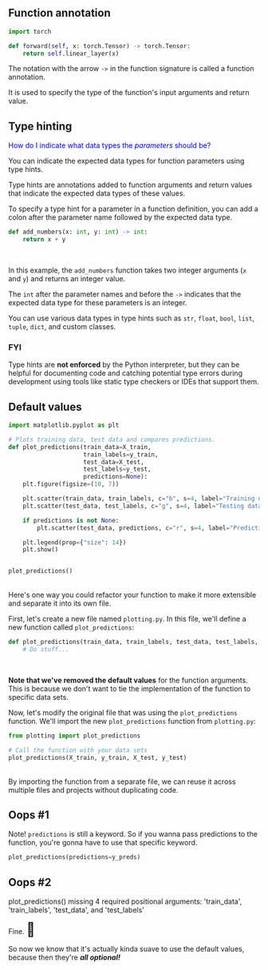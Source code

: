 ## Function annotation

```py
import torch

def forward(self, x: torch.Tensor) -> torch.Tensor:
    return self.linear_layer(x)
```

The notation with the arrow `->` in the function signature is called a function annotation.

It is used to specify the type of the function's input arguments and return value.

## Type hinting

<span style="color:#0000dd;">How do I indicate what data types the *parameters* should be?</span>

You can indicate the expected data types for function parameters using type hints.

Type hints are annotations added to function arguments and return values that indicate the expected data types of these values.

To specify a type hint for a parameter in a function definition, you can add a colon after the parameter name followed by the expected data type.

```python
def add_numbers(x: int, y: int) -> int:
    return x + y
```

<br>

In this example, the `add_numbers` function takes two integer arguments (`x` and `y`) and returns an integer value.

The `int` after the parameter names and before the `->` indicates that the expected data type for these parameters is an integer.

You can use various data types in type hints such as `str`, `float`, `bool`, `list`, `tuple`, `dict`, and custom classes.

### FYI

Type hints are **not enforced** by the Python interpreter, but they can be helpful for documenting code and catching potential type errors during development using tools like static type checkers or IDEs that support them.

## Default values

```python
import matplotlib.pyplot as plt

# Plots training data, test data and compares predictions.
def plot_predictions(train_data=X_train,
                     train_labels=y_train,
                     test_data=X_test,
                     test_labels=y_test,
                     predictions=None):
    plt.figure(figsize=(10, 7))

    plt.scatter(train_data, train_labels, c="b", s=4, label="Training data")
    plt.scatter(test_data, test_labels, c="g", s=4, label="Testing data")

    if predictions is not None:
        plt.scatter(test_data, predictions, c="r", s=4, label="Predictions")

    plt.legend(prop={"size": 14})
    plt.show()


plot_predictions()
```

<br>
Here's one way you could refactor your function to make it more extensible and separate it into its own file.

First, let's create a new file named `plotting.py`. In this file, we'll define a new function called `plot_predictions`:

```python
def plot_predictions(train_data, train_labels, test_data, test_labels, predictions=None):
    # Do stuff...
```

<br>

**Note that we've removed the default values** for the function arguments. This is because we don't want to tie the implementation of the function to specific data sets.

Now, let's modify the original file that was using the `plot_predictions` function. We'll import the new `plot_predictions` function from `plotting.py`:

```python
from plotting import plot_predictions

# Call the function with your data sets
plot_predictions(X_train, y_train, X_test, y_test)
```

<br>
By importing the function from a separate file, we can reuse it across multiple files and projects without duplicating code.

## Oops #1

Note!  `predictions` is still a keyword.  So if you wanna pass predictions to the function, you're gonna have to use that specific keyword.

```python
plot_predictions(predictions=y_preds)
```

## Oops #2

plot_predictions() missing 4 required positional arguments: 'train_data', 'train_labels', 'test_data', and 'test_labels'

Fine. <span style="font-size:27px;">🐶</span>

So now we know that it's actually kinda suave to use the default values, because then they're ***all optional!***

<br>
